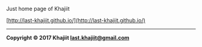 Just home page of Khajiit

[http://last-khajiit.github.io/](http://last-khajiit.github.io/)



---

**Copyright © 2017 Khajiit <last.khajiit@gmail.com>**
